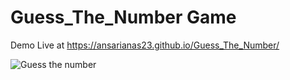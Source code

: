 # Guess_The_Number Game
Demo Live at https://ansarianas23.github.io/Guess_The_Number/

![Guess the number](https://user-images.githubusercontent.com/111463267/194747911-bf2dfbdb-a02f-4f77-837d-af617d1ad813.jpg)
